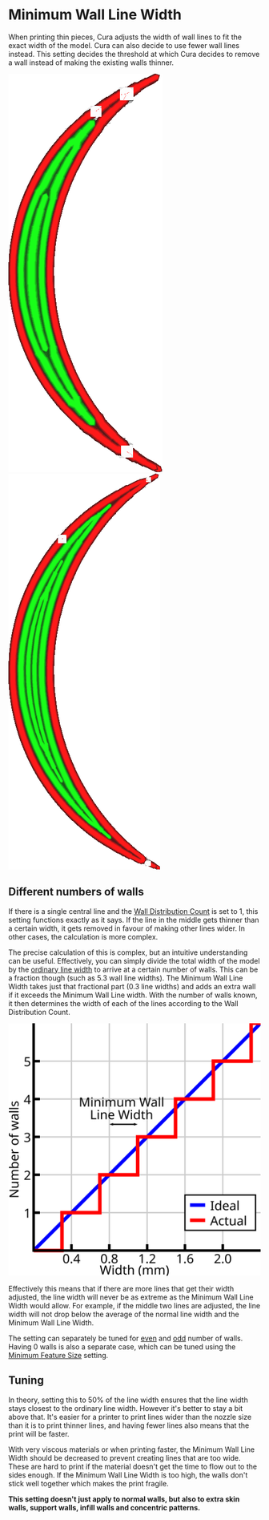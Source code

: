 Minimum Wall Line Width
====
When printing thin pieces, Cura adjusts the width of wall lines to fit the exact width of the model. Cura can also decide to use fewer wall lines instead. This setting decides the threshold at which Cura decides to remove a wall instead of making the existing walls thinner.

<!--screenshot {
"image_path": "min_wall_line_width_0_34.png",
"models": [{"script": "moon_sickle.scad"}],
"camera_position": [0, 0, 63],
"settings": {
	"min_wall_line_width": 0.34,
	"wall_line_count": 3,
	"wall_transition_angle": 20
},
"layer": 14,
"colours": 32
}-->
<!--screenshot {
"image_path": "min_wall_line_width_0_1.png",
"models": [{"script": "moon_sickle.scad"}],
"camera_position": [0, 0, 63],
"settings": {
	"min_wall_line_width": 0.1,
	"wall_line_count": 3,
	"wall_transition_angle": 20
},
"layer": 14,
"colours": 32
}-->
![Normally the lines are made wider to fit](images/min_wall_line_width_0_34.png)
![Reducing the minimum line width, it chooses to use more lines](images/min_wall_line_width_0_1.png)

Different numbers of walls
----
If there is a single central line and the [Wall Distribution Count](wall_distribution_count.md) is set to 1, this setting functions exactly as it says. If the line in the middle gets thinner than a certain width, it gets removed in favour of making other lines wider. In other cases, the calculation is more complex.

The precise calculation of this is complex, but an intuitive understanding can be useful. Effectively, you can simply divide the total width of the model by the [ordinary line width](wall_line_width.md) to arrive at a certain number of walls. This can be a fraction though (such as 5.3 wall line widths). The Minimum Wall Line Width takes just that fractional part (0.3 line widths) and adds an extra wall if it exceeds the Minimum Wall Line width. With the number of walls known, it then determines the width of each of the lines according to the Wall Distribution Count.

![Minimum Wall Line Width shifts the threshold of adding a new line left or right](images/min_wall_line_width.svg)

Effectively this means that if there are more lines that get their width adjusted, the line width will never be as extreme as the Minimum Wall Line Width would allow. For example, if the middle two lines are adjusted, the line width will not drop below the average of the normal line width and the Minimum Wall Line Width.

The setting can separately be tuned for [even](min_even_wall_line_width.md) and [odd](min_odd_wall_line_width.md) number of walls. Having 0 walls is also a separate case, which can be tuned using the [Minimum Feature Size](min_feature_size.md) setting.

Tuning
----
In theory, setting this to 50% of the line width ensures that the line width stays closest to the ordinary line width. However it's better to stay a bit above that. It's easier for a printer to print lines wider than the nozzle size than it is to print thinner lines, and having fewer lines also means that the print will be faster.

With very viscous materials or when printing faster, the Minimum Wall Line Width should be decreased to prevent creating lines that are too wide. These are hard to print if the material doesn't get the time to flow out to the sides enough. If the Minimum Wall Line Width is too high, the walls don't stick well together which makes the print fragile.

**This setting doesn't just apply to normal walls, but also to extra skin walls, support walls, infill walls and concentric patterns.**